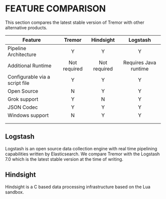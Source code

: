 # FEATURE COMPARISON

This section compares the latest stable version of Tremor with other alternative products. 

| Feature                        |    Tremor    |  Hindsight   |       Logstash        |
| ------------------------------ | :----------: | :----------: | :-------------------: |
| Pipeline Architecture          |      Y       |      Y       |           Y           |
| Additional Runtime             | Not required | Not required | Requires Java runtime |
| Configurable via a script file |      Y       |      Y       |           Y           |
| Open Source                    |      N       |      Y       |           Y           |
| Grok support                   |      Y       |      N       |           Y           |
| JSON Codec                     |      Y       |      Y       |           Y           |
| Windows support                |      N       |      Y       |           Y           |
|                                |              |              |                       |
|                                |              |              |                       |

## Logstash

Logstash is an open source data collection engine with real time pipelining capabilities written by Elasticsearch.  We compare Tremor with the Logstash 7.0 which is the latest stable version at the time of writing.

## Hindsight

Hindsight is a C based data processing infrastructure based on the Lua sandbox.
